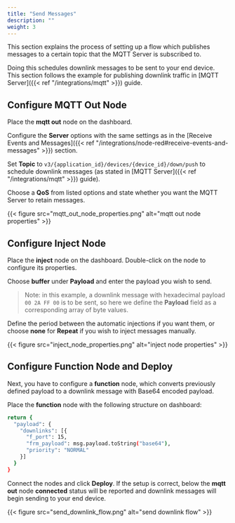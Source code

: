 ```yaml
---
title: "Send Messages"
description: ""
weight: 3
---
```


This section explains the process of setting up a flow which publishes messages to a certain topic that the MQTT Server is subscribed to.

Doing this schedules downlink messages to be sent to your end device. This section follows the example for publishing downlink traffic in [MQTT Server]({{< ref "/integrations/mqtt" >}}) guide.

## Configure MQTT Out Node

Place the **mqtt out** node on the dashboard. 

Configure the **Server** options with the same settings as in the [Receive Events and Messages]({{< ref "/integrations/node-red#receive-events-and-messages" >}}) section.

Set **Topic** to `v3/{application_id}/devices/{device_id}/down/push` to schedule downlink messages (as stated in [MQTT Server]({{< ref "/integrations/mqtt" >}}) guide). 

Choose a **QoS** from listed options and state whether you want the MQTT Server to retain messages. 

{{< figure src="mqtt_out_node_properties.png" alt="mqtt out node properties" >}}

## Configure Inject Node

Place the **inject** node on the dashboard. Double-click on the node to configure its properties. 

Choose **buffer** under **Payload** and enter the payload you wish to send. 

>Note: in this example, a downlink message with hexadecimal payload `00 2A FF 00` is to be sent, so here we define the **Payload** field as a corresponding array of byte values.  

Define the period between the automatic injections if you want them, or choose **none** for **Repeat** if you wish to inject messages manually.

{{< figure src="inject_node_properties.png" alt="inject node properties" >}}

## Configure Function Node and Deploy

Next, you have to configure a **function** node, which converts previously defined payload to a downlink message with Base64 encoded payload.

Place the **function** node with the following structure on dashboard:

```bash
return {
  "payload": {
    "downlinks": [{
      "f_port": 15,
      "frm_payload": msg.payload.toString("base64"),
      "priority": "NORMAL"
    }]
  }
}
```

Connect the nodes and click **Deploy**. If the setup is correct, below the **mqtt out** node **connected** status will be reported and downlink messages will begin sending to your end device.

{{< figure src="send_downlink_flow.png" alt="send downlink flow" >}}
